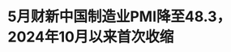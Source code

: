 <!DOCTYPE html>
<html lang="zh-CN">

<head>
    
<title>5月财新中国制造业PMI降至48.3，2024年10月以来首次收缩_腾讯新闻</title>
<meta name="keywords" content="制造业pmi,中国制造,实体经济,财新,中国,PMI指数,中美,新中国">
<meta name="description" content="文｜财新 范浅蝉      5月财新中国制造业采购经理指数（PMI）录得48.3，较4月下降2.1个百分点，2024年10月来首次跌至临界点以下。      中美关税战影响仍在延续，5月制造业供给和....">
<meta name="author" content="腾讯网">
<meta name="copyright" content="Copyright 1998 - 2025 Tencent. All Rights Reserved">
<meta property="og:type" content="news" />

<meta property="og:title" content="5月财新中国制造业PMI降至48.3，2024年10月以来首次收缩_腾讯新闻" />
<meta property="og:description" content="文｜财新 范浅蝉      5月财新中国制造业采购经理指数（PMI）录得48.3，较4月下降2.1个百分点，2024年10月来首次跌至临界点以下。      中美关税战影响仍在延续，5月制造业供给和...." />
<meta property="og:url" content="https://news.qq.com/rain/a/20250603A02O0F00" />
<meta property="og:image" content="https://inews.gtimg.com/news_ls/O4HB6gmZIsG49NxgDykRxSiZDYmHUwDQKRncRG3cNAd-sAA_640330/0" />
<meta property="article:author" content="财新网" />
<meta property="article:published_time" content="2025-06-03 09:48:45" />
<meta property="category" content="finance" />

<meta name="baidu-site-verification" content="jJeIJ5X7pP" />
    <meta charset="utf-8" />
<meta http-equiv="X-UA-Compatible" content="IE=Edge" />
<meta name="viewport" content="width=device-width, initial-scale=1, shrink-to-fit=no" />
<link rel="dns-prefetch" href="mat1.gtimg.com">
<link rel="dns-prefetch" href="i.news.qq.com">
<link rel="shortcut icon" href="https://mat1.gtimg.com/qqcdn/qqindex2021/favicon.ico">
<script nomodule="true" src="https://mat1.gtimg.com/qqcdn/qqindex2021/common-static/20240515201444/core3-37-1.min.js"></script>
<script>
  try {
    if (!window.IntersectionObserver) {
      var observerScript = document.createElement('script');
      observerScript.src = "https://mat1.gtimg.com/qqcdn/qqindex2021/common-static/20241024141058/intersection-observer-polyfill.js";
      document.head.appendChild(observerScript);
    }
  } catch (error) {}
</script>

<script>
  try {
    if (!Element.prototype.scrollTo) {
      var scrollScript = document.createElement('script');
      scrollScript.src = "https://mat1.gtimg.com/qqcdn/qqindex2021/common-static/20241025153001/scroll-behavior-polyfill.js";
      document.head.appendChild(scrollScript);
    }
  } catch (error) {}
</script>
<script>
  try {
    if ('scrollRestoration' in window.history) {
      window.history.scrollRestoration = 'manual';
    }
    window.isPcClient = Boolean(window.electron) && (
      window.navigator.userAgent.indexOf('pc-client') > 0 ||
      window.navigator.userAgent.indexOf('TencentNews') > 0
    );
  } catch {}
</script>
<script>
  try {
    if (window.isPcClient) {
      var bodyStyle = document.createElement('style');
      bodyStyle.innerText = 'body{ zoom: 0.95 }';
      document.head.appendChild(bodyStyle);
    }
  } catch {}
</script>
<script>
  window.DATA = {"url":"https://view.inews.qq.com/a/20250603A02O0F00","article_id":"20250603A02O0F00","article_type":"0","title":"5月财新中国制造业PMI降至48.3，2024年10月以来首次收缩","desc":"文｜财新 范浅蝉      5月财新中国制造业采购经理指数（PMI）录得48.3，较4月下降2.1个百分点，2024年10月来首次跌至临界点以下。      中美关税战影响仍在延续，5月制造业供给和....","iNewsRecommendLevel":1,"abstract":"文｜财新 范浅蝉      5月财新中国制造业采购经理指数（PMI）录得48.3，较4月下降2.1个百分点，2024年10月来首次跌至临界点以下。      中美关税战影响仍在延续，5月制造业供给和....","catalog1":"finance","ad_channel_sign":"finance","introduction":"","media":"财新网","media_id":"","pubtime":"2025-06-03 09:48:45","comment_id":"8416961977","political":0,"cmsId":"20250603A02O0F00","cms_id":"20250603A02O0F00","closeAllAd":0,"closeAllFavorite":false,"originContent":{"directory":{"ai_list":null,"enable":2,"list":null},"text":"\u003cdiv class=\"rich_media_content\"\u003e\u003c!--NO_AD_ERROR_2--\u003e\u003cp\u003e\u003cspan style=\"letter-spacing: normal\"\u003e\u003cspan style=\"font-size: 16px\"\u003e\u003cspan style=\"color: rgb(0, 0, 0)\"\u003e\u003cspan style=\"background-color: rgb(248, 248, 248)\"\u003e文｜财新 范浅蝉\u003c/span\u003e\u003c/span\u003e\u003c/span\u003e\u003c/span\u003e\u003c/p\u003e\u003cp data-exeditor-arbitrary-box=\"image-box\"\u003e\u003c!--IMG_0--\u003e\u003c/p\u003e\u003cp class=\"qqnews_image_desc\" style=\"color: #666; font-size: 14px; text-align: center\"\u003e5月财新中国制造业采购经理指数（PMI）录得48.3，较4月下降2.1个百分点，2024年10月来首次跌至临界点以下。\u003c/p\u003e\u003cp\u003e中美关税战影响仍在延续，5月制造业供给和需求下降，景气度降至荣枯线下方。\u003c/p\u003e\u003cp\u003e6月3日公布的5月财新中国制造业采购经理指数（PMI）录得48.3，较4月下降2.1个百分点，2024年10月来首次跌至临界点以下。\u003c/p\u003e\u003cp\u003e国家统计局此前公布的5月\u003c!--VERTICAL_CARD_BEGIN_0--\u003e制造业PMI\u003c!--VERTICAL_CARD_END_0--\u003e回升0.5个百分点至49.5，连续两个月收缩，但呈边际改善态势。\u003c/p\u003e\u003cp\u003e从财新中国制造业PMI分项数据看，5月供需均从扩张转为明显收缩。新订单指数跌至荣枯线以下，且为2022年10月来最低，这部分受美国\u003c!--VERTICAL_CARD_BEGIN_1--\u003e对等关税\u003c!--VERTICAL_CARD_END_1--\u003e政策的冲击，当月新出口订单指数在收缩区间进一步下行；由于需求低迷，生产亦结束了此前持续一年半的扩张，降至2022年12月以来最低。调查显示，投资品类产量和需求下降较为明显。\u003c!--NO_AD_0--\u003e\u003c!--EOP_0--\u003e\u003c/p\u003e\u003c!--PARAGRAPH_0--\u003e\u003cp\u003e随着需求趋冷，企业用工更趋谨慎，5月就业指数继续在临界点以下继续下降，其中投资品制造企业用工量大幅减少。\u003c/p\u003e\u003cp\u003e需求下行导致企业减少采购，5月原材料采购量指数下行至收缩区间，但生产放缓更加明显，原材料库存小幅增加；销量下降，叠加产品出境交付延误，产成品库存结束了此前连续三个月的收缩，转为扩张。\u003c!--NO_AD_1--\u003e\u003c!--EOP_1--\u003e\u003c/p\u003e\u003c!--PARAGRAPH_1--\u003e\u003cp\u003e由于需求疲软，能源和化学品等原料价格下降，带动5月购进价格指数在收缩区间走低；随着市场竞争愈发激烈，企业以更大力度让利促销，出厂价格继续下降。\u003c!--NO_AD_2--\u003e\u003c!--EOP_2--\u003e\u003c/p\u003e\u003c!--PARAGRAPH_2--\u003e\u003cp\u003e尽管市场需求仍显疲态，5月生产经营预期指数仍自4月的历史性低位大幅回升，显示在中美发布联合声明后，企业信心明显获得提振。不过企业预期仍低于长期均值。\u003c!--NO_AD_3--\u003e\u003c!--EOP_3--\u003e\u003c/p\u003e\u003c!--PARAGRAPH_3--\u003e\u003cp\u003e财新智库高级经济学家王喆表示，当前经济发展的不利因素依然偏多，外部贸易环境不确定性加大，叠加内部困难挑战。二季度伊始，主要宏观经济指标显著走弱，经济下行压力明显增加。政策方面，前期支持性消费政策效果持续性需进一步评估，并根据实际情况推出接续举措。更为重要的是，拉动内需应回归收入基本面，需采取切实可行的措施改善就业环境，增强民生保障，增加居民可支配收入，改善市场主体预期，推动经济持续回升向好。\u003c!--NO_AD_4--\u003e\u003c!--EOP_4--\u003e\u003c/p\u003e\u003c!--PARAGRAPH_4--\u003e\u003cdiv powered-by=\"qqnews_ex-editor\"\u003e\u003c/div\u003e\u003cstyle\u003e.rich_media_content{--news-tabel-th-night-color: #444444;--news-font-day-color: #333;--news-font-night-color: #d9d9d9;--news-bottom-distance: 22px}.rich_media_content p:not([data-exeditor-arbitrary-box=image-box]){letter-spacing:.5px;line-height:30px;margin-bottom:var(--news-bottom-distance);word-wrap:break-word}.rich_media_content{color:var(--news-font-day-color);font-size:18px}@media(prefers-color-scheme:dark){body:not([data-weui-theme=light]):not([dark-mode-disable=true]) .rich_media_content p:not([data-exeditor-arbitrary-box=image-box]){letter-spacing:.5px;line-height:30px;margin-bottom:var(--news-bottom-distance);word-wrap:break-word}body:not([data-weui-theme=light]):not([dark-mode-disable=true]) .rich_media_content{color:var(--news-font-night-color)}}.data_color_scheme_dark .rich_media_content p:not([data-exeditor-arbitrary-box=image-box]){letter-spacing:.5px;line-height:30px;margin-bottom:var(--news-bottom-distance);word-wrap:break-word}.data_color_scheme_dark .rich_media_content{color:var(--news-font-night-color)}.data_color_scheme_dark .rich_media_content{font-size:18px}.rich_media_content p[data-exeditor-arbitrary-box=image-box]{margin-bottom:11px}.rich_media_content\u003ediv:not(.qnt-video),.rich_media_content\u003esection{margin-bottom:var(--news-bottom-distance)}.rich_media_content hr{margin-bottom:var(--news-bottom-distance)}.rich_media_content .link_list{margin:0;margin-top:20px;min-height:0!important}.rich_media_content blockquote{background:#f9f9f9;border-left:6px solid #ccc;margin:1.5em 10px;padding:.5em 10px}.rich_media_content blockquote p{margin-bottom:0!important}.data_color_scheme_dark .rich_media_content blockquote{background:#323232}@media(prefers-color-scheme:dark){body:not([data-weui-theme=light]):not([dark-mode-disable=true]) .rich_media_content blockquote{background:#323232}}.rich_media_content ol[data-ex-list]{--ol-start: 1;--ol-list-style-type: decimal;list-style-type:none;counter-reset:olCounter calc(var(--ol-start,1) - 1);position:relative}.rich_media_content ol[data-ex-list]\u003eli\u003e:first-child::before{content:counter(olCounter,var(--ol-list-style-type)) '. ';counter-increment:olCounter;font-variant-numeric:tabular-nums;display:inline-block}.rich_media_content ul[data-ex-list]{--ul-list-style-type: circle;list-style-type:none;position:relative}.rich_media_content ul[data-ex-list].nonUnicode-list-style-type\u003eli\u003e:first-child::before{content:var(--ul-list-style-type) ' ';font-variant-numeric:tabular-nums;display:inline-block;transform:scale(0.5)}.rich_media_content ul[data-ex-list].unicode-list-style-type\u003eli\u003e:first-child::before{content:var(--ul-list-style-type) ' ';font-variant-numeric:tabular-nums;display:inline-block;transform:scale(0.8)}.rich_media_content ol:not([data-ex-list]){padding-left:revert}.rich_media_content ul:not([data-ex-list]){padding-left:revert}.rich_media_content table{display:table;border-collapse:collapse;margin-bottom:var(--news-bottom-distance)}.rich_media_content table th,.rich_media_content table td{word-wrap:break-word;border:1px solid #ddd;white-space:nowrap;padding:2px 5px}.rich_media_content table th{font-weight:700;background-color:#f0f0f0;text-align:left}.rich_media_content table p{margin-bottom:0!important}.data_color_scheme_dark .rich_media_content table th{background:var(--news-tabel-th-night-color)}@media(prefers-color-scheme:dark){body:not([data-weui-theme=light]):not([dark-mode-disable=true]) .rich_media_content table th{background:var(--news-tabel-th-night-color)}}.rich_media_content .qqnews_image_desc,.rich_media_content p[type=om-image-desc]{line-height:20px!important;text-align:center!important;font-size:14px!important;color:#666!important}.rich_media_content div[data-exeditor-arbitrary-box=wrap]:not([data-exeditor-arbitrary-box-special-style]){max-width:100%}.rich_media_content .qqnews-content{--wmfont: 0;--wmcolor: transparent;font-size:var(--wmfont);color:var(--wmcolor);line-height:var(--wmfont)!important;margin-bottom:var(--wmfont)!important}.rich_media_content .qqnews_sign_emphasis{background:#f7f7f7}.rich_media_content .qqnews_sign_emphasis ol{word-wrap:break-word;border:none;color:#5c5c5c;line-height:28px;list-style:none;margin:14px 0 6px;padding:16px 15px 4px}.rich_media_content .qqnews_sign_emphasis p{margin-bottom:12px!important}.rich_media_content .qqnews_sign_emphasis ol\u003eli\u003ep{padding-left:30px}.rich_media_content .qqnews_sign_emphasis ol\u003eli{list-style:none}.rich_media_content .qqnews_sign_emphasis ol\u003eli\u003ep:first-child::before{margin-left:-30px;content:counter(olCounter,decimal) ''!important;counter-increment:olCounter!important;font-variant-numeric:tabular-nums!important;background:#37f;border-radius:2px;color:#fff;font-size:15px;font-style:normal;text-align:center;line-height:18px;width:18px;height:18px;margin-right:12px;position:relative;top:-1px}.data_color_scheme_dark .rich_media_content .qqnews_sign_emphasis{background:#262626}.data_color_scheme_dark .rich_media_content .qqnews_sign_emphasis ol\u003eli\u003ep{color:#a9a9a9}@media(prefers-color-scheme:dark){body:not([data-weui-theme=light]):not([dark-mode-disable=true]) .rich_media_content .qqnews_sign_emphasis{background:#262626}body:not([data-weui-theme=light]):not([dark-mode-disable=true]) .rich_media_content .qqnews_sign_emphasis ol\u003eli\u003ep{color:#a9a9a9}}.rich_media_content h1,.rich_media_content h2,.rich_media_content h3,.rich_media_content h4,.rich_media_content h5,.rich_media_content h6{margin-bottom:var(--news-bottom-distance);font-weight:700}.rich_media_content h1{font-size:20px}.rich_media_content h2,.rich_media_content h3{font-size:19px}.rich_media_content h4,.rich_media_content h5,.rich_media_content h6{font-size:18px}.rich_media_content li:empty{display:none}.rich_media_content ul,.rich_media_content ol{margin-bottom:var(--news-bottom-distance)}.rich_media_content div\u003ep:only-child{margin-bottom:0!important}.rich_media_content .cms-cke-widget-title-wrap p{margin-bottom:0!important}\u003c/style\u003e\u003c/div\u003e","version":"v2"},"originAttribute":{"IMG_0":{"bigOrigUrl":"https://inews.gtimg.com/news_bt/Ogjm3dCRqawlQWnAgBtRTxa0L2hH2NZIXI1ncS2Lo5TLUAA/0","compressUrl":"https://inews.gtimg.com/news_bt/Ogjm3dCRqawlQWnAgBtRTxa0L2hH2NZIXI1ncS2Lo5TLUAA/641","desc":"","fullPic":"1","height":427,"imgurl0":"https://inews.gtimg.com/news_bt/Ogjm3dCRqawlQWnAgBtRTxa0L2hH2NZIXI1ncS2Lo5TLUAA/0","imgurl1000":"https://inews.gtimg.com/news_bt/Ogjm3dCRqawlQWnAgBtRTxa0L2hH2NZIXI1ncS2Lo5TLUAA/1000","islong":0,"origUrl":"https://inews.gtimg.com/news_bt/Ogjm3dCRqawlQWnAgBtRTxa0L2hH2NZIXI1ncS2Lo5TLUAA/641","size":140,"style":"display: inline-block; max-width: 100%; width: 840px","thumb":"https://inews.gtimg.com/news_bt/Ogjm3dCRqawlQWnAgBtRTxa0L2hH2NZIXI1ncS2Lo5TLUAA_181x181s/0","url":"https://inews.gtimg.com/news_bt/Ogjm3dCRqawlQWnAgBtRTxa0L2hH2NZIXI1ncS2Lo5TLUAA/641","width":641},"VERTICAL_CARD_BEGIN_0":{"a_version":"21_android_7.4.57","desc":"制造业PMI","detail_url":"qqnews://article_9528?act=ai_chat\u0026vertical_card_type=ai\u0026vertical_card_desc=%E5%88%B6%E9%80%A0%E4%B8%9APMI\u0026a_version=21_android_7.4.57\u0026i_version=11.0_qqnews_7.4.70","i_version":"11.0_qqnews_7.4.70","previous_context":"制造业供给和需求下降，景气度降至荣枯线下方。6月3日公布的5月财新中国制造业采购经理指数（PMI）录得48.3，较4月下降2.1个百分点，2024年10月来首次跌至临界点以下。国家统计局此前公布的5月","subsequent_context":"回升0.5个百分点至49.5，连续两个月收缩，但呈边际改善态势。从财新中国制造业PMI分项数据看，5月供需均从扩张转为明显收缩。新订单指数跌至荣枯线以下，且为2022年10月来最低，这部分受美国对等关","type":"ai","url":"qqnews://article_9528?act=ai_chat\u0026vertical_card_type=ai\u0026vertical_card_desc=%E5%88%B6%E9%80%A0%E4%B8%9APMI\u0026jumpinfo=%7B%22scene%22%3A%22algo_scribe_words%22%2C%22sentence%22%3A%22%E5%88%B6%E9%80%A0%E4%B8%9APMI%22%2C%22sentenceContext%22%3A%22%E5%88%B6%E9%80%A0%E4%B8%9A%E4%BE%9B%E7%BB%99%E5%92%8C%E9%9C%80%E6%B1%82%E4%B8%8B%E9%99%8D%EF%BC%8C%E6%99%AF%E6%B0%94%E5%BA%A6%E9%99%8D%E8%87%B3%E8%8D%A3%E6%9E%AF%E7%BA%BF%E4%B8%8B%E6%96%B9%E3%80%826%E6%9C%883%E6%97%A5%E5%85%AC%E5%B8%83%E7%9A%845%E6%9C%88%E8%B4%A2%E6%96%B0%E4%B8%AD%E5%9B%BD%E5%88%B6%E9%80%A0%E4%B8%9A%E9%87%87%E8%B4%AD%E7%BB%8F%E7%90%86%E6%8C%87%E6%95%B0%EF%BC%88PMI%EF%BC%89%E5%BD%95%E5%BE%9748.3%EF%BC%8C%E8%BE%834%E6%9C%88%E4%B8%8B%E9%99%8D2.1%E4%B8%AA%E7%99%BE%E5%88%86%E7%82%B9%EF%BC%8C2024%E5%B9%B410%E6%9C%88%E6%9D%A5%E9%A6%96%E6%AC%A1%E8%B7%8C%E8%87%B3%E4%B8%B4%E7%95%8C%E7%82%B9%E4%BB%A5%E4%B8%8B%E3%80%82%E5%9B%BD%E5%AE%B6%E7%BB%9F%E8%AE%A1%E5%B1%80%E6%AD%A4%E5%89%8D%E5%85%AC%E5%B8%83%E7%9A%845%E6%9C%88%7B%E5%88%B6%E9%80%A0%E4%B8%9APMI%7D%E5%9B%9E%E5%8D%870.5%E4%B8%AA%E7%99%BE%E5%88%86%E7%82%B9%E8%87%B349.5%EF%BC%8C%E8%BF%9E%E7%BB%AD%E4%B8%A4%E4%B8%AA%E6%9C%88%E6%94%B6%E7%BC%A9%EF%BC%8C%E4%BD%86%E5%91%88%E8%BE%B9%E9%99%85%E6%94%B9%E5%96%84%E6%80%81%E5%8A%BF%E3%80%82%E4%BB%8E%E8%B4%A2%E6%96%B0%E4%B8%AD%E5%9B%BD%E5%88%B6%E9%80%A0%E4%B8%9APMI%E5%88%86%E9%A1%B9%E6%95%B0%E6%8D%AE%E7%9C%8B%EF%BC%8C5%E6%9C%88%E4%BE%9B%E9%9C%80%E5%9D%87%E4%BB%8E%E6%89%A9%E5%BC%A0%E8%BD%AC%E4%B8%BA%E6%98%8E%E6%98%BE%E6%94%B6%E7%BC%A9%E3%80%82%E6%96%B0%E8%AE%A2%E5%8D%95%E6%8C%87%E6%95%B0%E8%B7%8C%E8%87%B3%E8%8D%A3%E6%9E%AF%E7%BA%BF%E4%BB%A5%E4%B8%8B%EF%BC%8C%E4%B8%94%E4%B8%BA2022%E5%B9%B410%E6%9C%88%E6%9D%A5%E6%9C%80%E4%BD%8E%EF%BC%8C%E8%BF%99%E9%83%A8%E5%88%86%E5%8F%97%E7%BE%8E%E5%9B%BD%E5%AF%B9%E7%AD%89%E5%85%B3%22%2C%22source%22%3A%22article_sharepage_scribewords%22%7D","urls":{"qqcom":{"pc_url":"qqnews://article_9528?act=ai_chat\u0026vertical_card_type=ai\u0026vertical_card_desc=%E5%88%B6%E9%80%A0%E4%B8%9APMI\u0026jumpinfo=%7B%22scene%22%3A%22algo_scribe_words%22%2C%22sentence%22%3A%22%E5%88%B6%E9%80%A0%E4%B8%9APMI%22%2C%22sentenceContext%22%3A%22%E5%88%B6%E9%80%A0%E4%B8%9A%E4%BE%9B%E7%BB%99%E5%92%8C%E9%9C%80%E6%B1%82%E4%B8%8B%E9%99%8D%EF%BC%8C%E6%99%AF%E6%B0%94%E5%BA%A6%E9%99%8D%E8%87%B3%E8%8D%A3%E6%9E%AF%E7%BA%BF%E4%B8%8B%E6%96%B9%E3%80%826%E6%9C%883%E6%97%A5%E5%85%AC%E5%B8%83%E7%9A%845%E6%9C%88%E8%B4%A2%E6%96%B0%E4%B8%AD%E5%9B%BD%E5%88%B6%E9%80%A0%E4%B8%9A%E9%87%87%E8%B4%AD%E7%BB%8F%E7%90%86%E6%8C%87%E6%95%B0%EF%BC%88PMI%EF%BC%89%E5%BD%95%E5%BE%9748.3%EF%BC%8C%E8%BE%834%E6%9C%88%E4%B8%8B%E9%99%8D2.1%E4%B8%AA%E7%99%BE%E5%88%86%E7%82%B9%EF%BC%8C2024%E5%B9%B410%E6%9C%88%E6%9D%A5%E9%A6%96%E6%AC%A1%E8%B7%8C%E8%87%B3%E4%B8%B4%E7%95%8C%E7%82%B9%E4%BB%A5%E4%B8%8B%E3%80%82%E5%9B%BD%E5%AE%B6%E7%BB%9F%E8%AE%A1%E5%B1%80%E6%AD%A4%E5%89%8D%E5%85%AC%E5%B8%83%E7%9A%845%E6%9C%88%7B%E5%88%B6%E9%80%A0%E4%B8%9APMI%7D%E5%9B%9E%E5%8D%870.5%E4%B8%AA%E7%99%BE%E5%88%86%E7%82%B9%E8%87%B349.5%EF%BC%8C%E8%BF%9E%E7%BB%AD%E4%B8%A4%E4%B8%AA%E6%9C%88%E6%94%B6%E7%BC%A9%EF%BC%8C%E4%BD%86%E5%91%88%E8%BE%B9%E9%99%85%E6%94%B9%E5%96%84%E6%80%81%E5%8A%BF%E3%80%82%E4%BB%8E%E8%B4%A2%E6%96%B0%E4%B8%AD%E5%9B%BD%E5%88%B6%E9%80%A0%E4%B8%9APMI%E5%88%86%E9%A1%B9%E6%95%B0%E6%8D%AE%E7%9C%8B%EF%BC%8C5%E6%9C%88%E4%BE%9B%E9%9C%80%E5%9D%87%E4%BB%8E%E6%89%A9%E5%BC%A0%E8%BD%AC%E4%B8%BA%E6%98%8E%E6%98%BE%E6%94%B6%E7%BC%A9%E3%80%82%E6%96%B0%E8%AE%A2%E5%8D%95%E6%8C%87%E6%95%B0%E8%B7%8C%E8%87%B3%E8%8D%A3%E6%9E%AF%E7%BA%BF%E4%BB%A5%E4%B8%8B%EF%BC%8C%E4%B8%94%E4%B8%BA2022%E5%B9%B410%E6%9C%88%E6%9D%A5%E6%9C%80%E4%BD%8E%EF%BC%8C%E8%BF%99%E9%83%A8%E5%88%86%E5%8F%97%E7%BE%8E%E5%9B%BD%E5%AF%B9%E7%AD%89%E5%85%B3%22%2C%22source%22%3A%22article_sharepage_scribewords%22%7D"},"web":{"h5_url":"qqnews://article_9528?act=ai_chat\u0026vertical_card_type=ai\u0026vertical_card_desc=%E5%88%B6%E9%80%A0%E4%B8%9APMI\u0026jumpinfo=%7B%22scene%22%3A%22algo_scribe_words%22%2C%22sentence%22%3A%22%E5%88%B6%E9%80%A0%E4%B8%9APMI%22%2C%22sentenceContext%22%3A%22%E5%88%B6%E9%80%A0%E4%B8%9A%E4%BE%9B%E7%BB%99%E5%92%8C%E9%9C%80%E6%B1%82%E4%B8%8B%E9%99%8D%EF%BC%8C%E6%99%AF%E6%B0%94%E5%BA%A6%E9%99%8D%E8%87%B3%E8%8D%A3%E6%9E%AF%E7%BA%BF%E4%B8%8B%E6%96%B9%E3%80%826%E6%9C%883%E6%97%A5%E5%85%AC%E5%B8%83%E7%9A%845%E6%9C%88%E8%B4%A2%E6%96%B0%E4%B8%AD%E5%9B%BD%E5%88%B6%E9%80%A0%E4%B8%9A%E9%87%87%E8%B4%AD%E7%BB%8F%E7%90%86%E6%8C%87%E6%95%B0%EF%BC%88PMI%EF%BC%89%E5%BD%95%E5%BE%9748.3%EF%BC%8C%E8%BE%834%E6%9C%88%E4%B8%8B%E9%99%8D2.1%E4%B8%AA%E7%99%BE%E5%88%86%E7%82%B9%EF%BC%8C2024%E5%B9%B410%E6%9C%88%E6%9D%A5%E9%A6%96%E6%AC%A1%E8%B7%8C%E8%87%B3%E4%B8%B4%E7%95%8C%E7%82%B9%E4%BB%A5%E4%B8%8B%E3%80%82%E5%9B%BD%E5%AE%B6%E7%BB%9F%E8%AE%A1%E5%B1%80%E6%AD%A4%E5%89%8D%E5%85%AC%E5%B8%83%E7%9A%845%E6%9C%88%7B%E5%88%B6%E9%80%A0%E4%B8%9APMI%7D%E5%9B%9E%E5%8D%870.5%E4%B8%AA%E7%99%BE%E5%88%86%E7%82%B9%E8%87%B349.5%EF%BC%8C%E8%BF%9E%E7%BB%AD%E4%B8%A4%E4%B8%AA%E6%9C%88%E6%94%B6%E7%BC%A9%EF%BC%8C%E4%BD%86%E5%91%88%E8%BE%B9%E9%99%85%E6%94%B9%E5%96%84%E6%80%81%E5%8A%BF%E3%80%82%E4%BB%8E%E8%B4%A2%E6%96%B0%E4%B8%AD%E5%9B%BD%E5%88%B6%E9%80%A0%E4%B8%9APMI%E5%88%86%E9%A1%B9%E6%95%B0%E6%8D%AE%E7%9C%8B%EF%BC%8C5%E6%9C%88%E4%BE%9B%E9%9C%80%E5%9D%87%E4%BB%8E%E6%89%A9%E5%BC%A0%E8%BD%AC%E4%B8%BA%E6%98%8E%E6%98%BE%E6%94%B6%E7%BC%A9%E3%80%82%E6%96%B0%E8%AE%A2%E5%8D%95%E6%8C%87%E6%95%B0%E8%B7%8C%E8%87%B3%E8%8D%A3%E6%9E%AF%E7%BA%BF%E4%BB%A5%E4%B8%8B%EF%BC%8C%E4%B8%94%E4%B8%BA2022%E5%B9%B410%E6%9C%88%E6%9D%A5%E6%9C%80%E4%BD%8E%EF%BC%8C%E8%BF%99%E9%83%A8%E5%88%86%E5%8F%97%E7%BE%8E%E5%9B%BD%E5%AF%B9%E7%AD%89%E5%85%B3%22%2C%22source%22%3A%22article_sharepage_scribewords%22%7D"}}},"VERTICAL_CARD_BEGIN_1":{"a_version":"21_android_7.4.57","desc":"对等关税","detail_url":"qqnews://article_9528?act=ai_chat\u0026vertical_card_type=ai\u0026vertical_card_desc=%E5%AF%B9%E7%AD%89%E5%85%B3%E7%A8%8E\u0026a_version=21_android_7.4.57\u0026i_version=11.0_qqnews_7.4.70","i_version":"11.0_qqnews_7.4.70","previous_context":"PMI回升0.5个百分点至49.5，连续两个月收缩，但呈边际改善态势。从财新中国制造业PMI分项数据看，5月供需均从扩张转为明显收缩。新订单指数跌至荣枯线以下，且为2022年10月来最低，这部分受美国","subsequent_context":"政策的冲击，当月新出口订单指数在收缩区间进一步下行；由于需求低迷，生产亦结束了此前持续一年半的扩张，降至2022年12月以来最低。调查显示，投资品类产量和需求下降较为明显。随着需求趋冷，企业用工更趋谨","type":"ai","url":"qqnews://article_9528?act=ai_chat\u0026vertical_card_type=ai\u0026vertical_card_desc=%E5%AF%B9%E7%AD%89%E5%85%B3%E7%A8%8E\u0026jumpinfo=%7B%22scene%22%3A%22algo_scribe_words%22%2C%22sentence%22%3A%22%E5%AF%B9%E7%AD%89%E5%85%B3%E7%A8%8E%22%2C%22sentenceContext%22%3A%22PMI%E5%9B%9E%E5%8D%870.5%E4%B8%AA%E7%99%BE%E5%88%86%E7%82%B9%E8%87%B349.5%EF%BC%8C%E8%BF%9E%E7%BB%AD%E4%B8%A4%E4%B8%AA%E6%9C%88%E6%94%B6%E7%BC%A9%EF%BC%8C%E4%BD%86%E5%91%88%E8%BE%B9%E9%99%85%E6%94%B9%E5%96%84%E6%80%81%E5%8A%BF%E3%80%82%E4%BB%8E%E8%B4%A2%E6%96%B0%E4%B8%AD%E5%9B%BD%E5%88%B6%E9%80%A0%E4%B8%9APMI%E5%88%86%E9%A1%B9%E6%95%B0%E6%8D%AE%E7%9C%8B%EF%BC%8C5%E6%9C%88%E4%BE%9B%E9%9C%80%E5%9D%87%E4%BB%8E%E6%89%A9%E5%BC%A0%E8%BD%AC%E4%B8%BA%E6%98%8E%E6%98%BE%E6%94%B6%E7%BC%A9%E3%80%82%E6%96%B0%E8%AE%A2%E5%8D%95%E6%8C%87%E6%95%B0%E8%B7%8C%E8%87%B3%E8%8D%A3%E6%9E%AF%E7%BA%BF%E4%BB%A5%E4%B8%8B%EF%BC%8C%E4%B8%94%E4%B8%BA2022%E5%B9%B410%E6%9C%88%E6%9D%A5%E6%9C%80%E4%BD%8E%EF%BC%8C%E8%BF%99%E9%83%A8%E5%88%86%E5%8F%97%E7%BE%8E%E5%9B%BD%7B%E5%AF%B9%E7%AD%89%E5%85%B3%E7%A8%8E%7D%E6%94%BF%E7%AD%96%E7%9A%84%E5%86%B2%E5%87%BB%EF%BC%8C%E5%BD%93%E6%9C%88%E6%96%B0%E5%87%BA%E5%8F%A3%E8%AE%A2%E5%8D%95%E6%8C%87%E6%95%B0%E5%9C%A8%E6%94%B6%E7%BC%A9%E5%8C%BA%E9%97%B4%E8%BF%9B%E4%B8%80%E6%AD%A5%E4%B8%8B%E8%A1%8C%EF%BC%9B%E7%94%B1%E4%BA%8E%E9%9C%80%E6%B1%82%E4%BD%8E%E8%BF%B7%EF%BC%8C%E7%94%9F%E4%BA%A7%E4%BA%A6%E7%BB%93%E6%9D%9F%E4%BA%86%E6%AD%A4%E5%89%8D%E6%8C%81%E7%BB%AD%E4%B8%80%E5%B9%B4%E5%8D%8A%E7%9A%84%E6%89%A9%E5%BC%A0%EF%BC%8C%E9%99%8D%E8%87%B32022%E5%B9%B412%E6%9C%88%E4%BB%A5%E6%9D%A5%E6%9C%80%E4%BD%8E%E3%80%82%E8%B0%83%E6%9F%A5%E6%98%BE%E7%A4%BA%EF%BC%8C%E6%8A%95%E8%B5%84%E5%93%81%E7%B1%BB%E4%BA%A7%E9%87%8F%E5%92%8C%E9%9C%80%E6%B1%82%E4%B8%8B%E9%99%8D%E8%BE%83%E4%B8%BA%E6%98%8E%E6%98%BE%E3%80%82%E9%9A%8F%E7%9D%80%E9%9C%80%E6%B1%82%E8%B6%8B%E5%86%B7%EF%BC%8C%E4%BC%81%E4%B8%9A%E7%94%A8%E5%B7%A5%E6%9B%B4%E8%B6%8B%E8%B0%A8%22%2C%22source%22%3A%22article_sharepage_scribewords%22%7D","urls":{"qqcom":{"pc_url":"qqnews://article_9528?act=ai_chat\u0026vertical_card_type=ai\u0026vertical_card_desc=%E5%AF%B9%E7%AD%89%E5%85%B3%E7%A8%8E\u0026jumpinfo=%7B%22scene%22%3A%22algo_scribe_words%22%2C%22sentence%22%3A%22%E5%AF%B9%E7%AD%89%E5%85%B3%E7%A8%8E%22%2C%22sentenceContext%22%3A%22PMI%E5%9B%9E%E5%8D%870.5%E4%B8%AA%E7%99%BE%E5%88%86%E7%82%B9%E8%87%B349.5%EF%BC%8C%E8%BF%9E%E7%BB%AD%E4%B8%A4%E4%B8%AA%E6%9C%88%E6%94%B6%E7%BC%A9%EF%BC%8C%E4%BD%86%E5%91%88%E8%BE%B9%E9%99%85%E6%94%B9%E5%96%84%E6%80%81%E5%8A%BF%E3%80%82%E4%BB%8E%E8%B4%A2%E6%96%B0%E4%B8%AD%E5%9B%BD%E5%88%B6%E9%80%A0%E4%B8%9APMI%E5%88%86%E9%A1%B9%E6%95%B0%E6%8D%AE%E7%9C%8B%EF%BC%8C5%E6%9C%88%E4%BE%9B%E9%9C%80%E5%9D%87%E4%BB%8E%E6%89%A9%E5%BC%A0%E8%BD%AC%E4%B8%BA%E6%98%8E%E6%98%BE%E6%94%B6%E7%BC%A9%E3%80%82%E6%96%B0%E8%AE%A2%E5%8D%95%E6%8C%87%E6%95%B0%E8%B7%8C%E8%87%B3%E8%8D%A3%E6%9E%AF%E7%BA%BF%E4%BB%A5%E4%B8%8B%EF%BC%8C%E4%B8%94%E4%B8%BA2022%E5%B9%B410%E6%9C%88%E6%9D%A5%E6%9C%80%E4%BD%8E%EF%BC%8C%E8%BF%99%E9%83%A8%E5%88%86%E5%8F%97%E7%BE%8E%E5%9B%BD%7B%E5%AF%B9%E7%AD%89%E5%85%B3%E7%A8%8E%7D%E6%94%BF%E7%AD%96%E7%9A%84%E5%86%B2%E5%87%BB%EF%BC%8C%E5%BD%93%E6%9C%88%E6%96%B0%E5%87%BA%E5%8F%A3%E8%AE%A2%E5%8D%95%E6%8C%87%E6%95%B0%E5%9C%A8%E6%94%B6%E7%BC%A9%E5%8C%BA%E9%97%B4%E8%BF%9B%E4%B8%80%E6%AD%A5%E4%B8%8B%E8%A1%8C%EF%BC%9B%E7%94%B1%E4%BA%8E%E9%9C%80%E6%B1%82%E4%BD%8E%E8%BF%B7%EF%BC%8C%E7%94%9F%E4%BA%A7%E4%BA%A6%E7%BB%93%E6%9D%9F%E4%BA%86%E6%AD%A4%E5%89%8D%E6%8C%81%E7%BB%AD%E4%B8%80%E5%B9%B4%E5%8D%8A%E7%9A%84%E6%89%A9%E5%BC%A0%EF%BC%8C%E9%99%8D%E8%87%B32022%E5%B9%B412%E6%9C%88%E4%BB%A5%E6%9D%A5%E6%9C%80%E4%BD%8E%E3%80%82%E8%B0%83%E6%9F%A5%E6%98%BE%E7%A4%BA%EF%BC%8C%E6%8A%95%E8%B5%84%E5%93%81%E7%B1%BB%E4%BA%A7%E9%87%8F%E5%92%8C%E9%9C%80%E6%B1%82%E4%B8%8B%E9%99%8D%E8%BE%83%E4%B8%BA%E6%98%8E%E6%98%BE%E3%80%82%E9%9A%8F%E7%9D%80%E9%9C%80%E6%B1%82%E8%B6%8B%E5%86%B7%EF%BC%8C%E4%BC%81%E4%B8%9A%E7%94%A8%E5%B7%A5%E6%9B%B4%E8%B6%8B%E8%B0%A8%22%2C%22source%22%3A%22article_sharepage_scribewords%22%7D"},"web":{"h5_url":"qqnews://article_9528?act=ai_chat\u0026vertical_card_type=ai\u0026vertical_card_desc=%E5%AF%B9%E7%AD%89%E5%85%B3%E7%A8%8E\u0026jumpinfo=%7B%22scene%22%3A%22algo_scribe_words%22%2C%22sentence%22%3A%22%E5%AF%B9%E7%AD%89%E5%85%B3%E7%A8%8E%22%2C%22sentenceContext%22%3A%22PMI%E5%9B%9E%E5%8D%870.5%E4%B8%AA%E7%99%BE%E5%88%86%E7%82%B9%E8%87%B349.5%EF%BC%8C%E8%BF%9E%E7%BB%AD%E4%B8%A4%E4%B8%AA%E6%9C%88%E6%94%B6%E7%BC%A9%EF%BC%8C%E4%BD%86%E5%91%88%E8%BE%B9%E9%99%85%E6%94%B9%E5%96%84%E6%80%81%E5%8A%BF%E3%80%82%E4%BB%8E%E8%B4%A2%E6%96%B0%E4%B8%AD%E5%9B%BD%E5%88%B6%E9%80%A0%E4%B8%9APMI%E5%88%86%E9%A1%B9%E6%95%B0%E6%8D%AE%E7%9C%8B%EF%BC%8C5%E6%9C%88%E4%BE%9B%E9%9C%80%E5%9D%87%E4%BB%8E%E6%89%A9%E5%BC%A0%E8%BD%AC%E4%B8%BA%E6%98%8E%E6%98%BE%E6%94%B6%E7%BC%A9%E3%80%82%E6%96%B0%E8%AE%A2%E5%8D%95%E6%8C%87%E6%95%B0%E8%B7%8C%E8%87%B3%E8%8D%A3%E6%9E%AF%E7%BA%BF%E4%BB%A5%E4%B8%8B%EF%BC%8C%E4%B8%94%E4%B8%BA2022%E5%B9%B410%E6%9C%88%E6%9D%A5%E6%9C%80%E4%BD%8E%EF%BC%8C%E8%BF%99%E9%83%A8%E5%88%86%E5%8F%97%E7%BE%8E%E5%9B%BD%7B%E5%AF%B9%E7%AD%89%E5%85%B3%E7%A8%8E%7D%E6%94%BF%E7%AD%96%E7%9A%84%E5%86%B2%E5%87%BB%EF%BC%8C%E5%BD%93%E6%9C%88%E6%96%B0%E5%87%BA%E5%8F%A3%E8%AE%A2%E5%8D%95%E6%8C%87%E6%95%B0%E5%9C%A8%E6%94%B6%E7%BC%A9%E5%8C%BA%E9%97%B4%E8%BF%9B%E4%B8%80%E6%AD%A5%E4%B8%8B%E8%A1%8C%EF%BC%9B%E7%94%B1%E4%BA%8E%E9%9C%80%E6%B1%82%E4%BD%8E%E8%BF%B7%EF%BC%8C%E7%94%9F%E4%BA%A7%E4%BA%A6%E7%BB%93%E6%9D%9F%E4%BA%86%E6%AD%A4%E5%89%8D%E6%8C%81%E7%BB%AD%E4%B8%80%E5%B9%B4%E5%8D%8A%E7%9A%84%E6%89%A9%E5%BC%A0%EF%BC%8C%E9%99%8D%E8%87%B32022%E5%B9%B412%E6%9C%88%E4%BB%A5%E6%9D%A5%E6%9C%80%E4%BD%8E%E3%80%82%E8%B0%83%E6%9F%A5%E6%98%BE%E7%A4%BA%EF%BC%8C%E6%8A%95%E8%B5%84%E5%93%81%E7%B1%BB%E4%BA%A7%E9%87%8F%E5%92%8C%E9%9C%80%E6%B1%82%E4%B8%8B%E9%99%8D%E8%BE%83%E4%B8%BA%E6%98%8E%E6%98%BE%E3%80%82%E9%9A%8F%E7%9D%80%E9%9C%80%E6%B1%82%E8%B6%8B%E5%86%B7%EF%BC%8C%E4%BC%81%E4%B8%9A%E7%94%A8%E5%B7%A5%E6%9B%B4%E8%B6%8B%E8%B0%A8%22%2C%22source%22%3A%22article_sharepage_scribewords%22%7D"}}},"VERTICAL_CARD_END_0":{"show_type":"6"},"VERTICAL_CARD_END_1":{"show_type":"6"}},"selfDeclare":{},"userAddress":"","card":{},"interationCount":{"like":2,"collect":3,"share":17},"payment_info":{},"article_is_pay":false,"payment_column_info_v1":{"is_column_pay":false,"read_count_all":0},"tag_info_item":null,"contentWordsNum":784,"extraProperty":{"FeedbackDetailDisableInsert":0,"zanSkinType":""},"relateWelfare":{},"aiSwitch":true,"isOversize":false,"videoArr":[]};
</script>
<script>
  window.channelInfo = {"channelConfig":{"channelNav":[{"_auto_id":"1","active_alien_img":"","alien_img":"","channel_id":"news_news_home","is_local":"0","link":"https://www.qq.com","name_cn":"首页","name_en":"home"},{"_auto_id":"2","active_alien_img":"","alien_img":"","channel_id":"news_news_top","is_local":"0","link":"","name_cn":"要闻","name_en":"news"},{"_auto_id":"4","active_alien_img":"","alien_img":"","channel_id":"news_news_bj","is_local":"1","link":"","name_cn":"北京","name_en":"bj"},{"_auto_id":"5","active_alien_img":"","alien_img":"","channel_id":"news_news_finance","is_local":"0","link":"","name_cn":"财经","name_en":"finance"},{"_auto_id":"6","active_alien_img":"","alien_img":"","channel_id":"news_news_tech","is_local":"0","link":"","name_cn":"科技","name_en":"tech"},{"_auto_id":"7","active_alien_img":"","alien_img":"","channel_id":"tv","is_local":"0","link":"https://v.qq.com/channel/tv/?ptag=qqnews","name_cn":"电视剧","name_en":"tv"},{"_auto_id":"8","active_alien_img":"","alien_img":"","channel_id":"news_news_qa","is_local":"0","link":"","name_cn":"热问","name_en":"qa"},{"_auto_id":"9","active_alien_img":"","alien_img":"","channel_id":"news_news_ent","is_local":"0","link":"","name_cn":"娱乐","name_en":"ent"},{"_auto_id":"10","active_alien_img":"","alien_img":"","channel_id":"variety","is_local":"0","link":"https://v.qq.com/channel/variety/?ptag=qqnews","name_cn":"综艺","name_en":"variety"},{"_auto_id":"11","active_alien_img":"","alien_img":"","channel_id":"news_news_sports","is_local":"0","link":"","name_cn":"体育","name_en":"sports"},{"_auto_id":"13","active_alien_img":"","alien_img":"","channel_id":"news_news_nba","is_local":"0","link":"","name_cn":"NBA","name_en":"nba"},{"_auto_id":"14","active_alien_img":"","alien_img":"","channel_id":"news_news_world","is_local":"0","link":"","name_cn":"国际","name_en":"world"},{"_auto_id":"15","active_alien_img":"","alien_img":"","channel_id":"news_news_mil","is_local":"0","link":"","name_cn":"军事","name_en":"milite"},{"_auto_id":"16","active_alien_img":"","alien_img":"","channel_id":"news_news_auto","is_local":"0","link":"","name_cn":"汽车","name_en":"auto"},{"_auto_id":"17","active_alien_img":"","alien_img":"","channel_id":"news_news_house","is_local":"0","link":"","name_cn":"房产","name_en":"house"},{"_auto_id":"18","active_alien_img":"","alien_img":"","channel_id":"news_news_edu","is_local":"0","link":"","name_cn":"教育","name_en":"edu"},{"_auto_id":"19","active_alien_img":"","alien_img":"","channel_id":"news_news_antip","is_local":"0","link":"","name_cn":"健康","name_en":"health"},{"_auto_id":"20","active_alien_img":"","alien_img":"","channel_id":"news_news_video","is_local":"0","link":"","name_cn":"视频","name_en":"video"},{"_auto_id":"21","active_alien_img":"","alien_img":"","channel_id":"news_news_game","is_local":"0","link":"","name_cn":"游戏","name_en":"games"},{"_auto_id":"22","active_alien_img":"","alien_img":"","channel_id":"news_news_nchupin","is_local":"0","link":"","name_cn":"眼界","name_en":"chupin"},{"_auto_id":"24","active_alien_img":"","alien_img":"","channel_id":"news_news_football","is_local":"0","link":"","name_cn":"足球","name_en":"football"},{"_auto_id":"25","active_alien_img":"","alien_img":"","channel_id":"news_news_kepu","is_local":"0","link":"","name_cn":"科学","name_en":"kepu"},{"_auto_id":"26","active_alien_img":"","alien_img":"","channel_id":"news_news_digi","is_local":"0","link":"","name_cn":"数码","name_en":"digi"},{"_auto_id":"28","active_alien_img":"","alien_img":"","channel_id":"ymzx","is_local":"0","link":"https://gamer.qq.com/v2/cloudgame/game/96897?ichannel=txxwpc0Ftxxwpc1","name_cn":"元梦之星","name_en":"news_news_ymzx"},{"_auto_id":"31","active_alien_img":"","alien_img":"","channel_id":"movie","is_local":"0","link":"https://v.qq.com/channel/movie/?ptag=qqnews","name_cn":"电影","name_en":"movie"},{"_auto_id":"32","active_alien_img":"","alien_img":"","channel_id":"news_news_esport","is_local":"0","link":"","name_cn":"电竞","name_en":"esport"},{"_auto_id":"34","active_alien_img":"","alien_img":"","channel_id":"news_news_history","is_local":"0","link":"","name_cn":"历史","name_en":"history"},{"_auto_id":"35","active_alien_img":"","alien_img":"","channel_id":"news_news_baby","is_local":"0","link":"","name_cn":"育儿","name_en":"baby"},{"_auto_id":"36","active_alien_img":"","alien_img":"","channel_id":"hbjy","is_local":"0","link":"https://gp.qq.com/act/a20250421mnqlx/news.shtml","name_cn":"和平精英","name_en":"news_news_hbjy"},{"_auto_id":"37","active_alien_img":"","alien_img":"","channel_id":"cloud_gamer","is_local":"0","link":"https://gamer.qq.com/?ichannel=txxwpc0Ftxxwpc1","name_cn":"云游戏","name_en":"cloud_gamer"},{"_auto_id":"38","active_alien_img":"","alien_img":"","channel_id":"news_news_lic","is_local":"0","link":"","name_cn":"理财","name_en":"finance_licai"},{"_auto_id":"39","active_alien_img":"","alien_img":"","channel_id":"news_news_istock","is_local":"0","link":"","name_cn":"股票","name_en":"finance_stock"},{"_auto_id":"40","active_alien_img":"","alien_img":"","channel_id":"ren_min_shi_pin","is_local":"0","link":"https://news.qq.com/omn/author/8QMd3Hld74cbujbY?tab=om_video","name_cn":"人民视频","name_en":"ren_min_shi_pin"},{"_auto_id":"41","active_alien_img":"","alien_img":"","channel_id":"news_news_weather","is_local":"0","link":"https://tianqi.qq.com/index.htm","name_cn":"天气","name_en":"weather"}]}};
</script>
<script>
  window.articleConfig = {"rightConfig":[{"_auto_id":"1","category_key":"default","modules":"{\"moduleList\":[{\"title\":\"作者其他文章\",\"id\":\"user_article\"},{\"title\":\"精选视频\",\"id\":\"video_album\",\"videoType\":\"tag\",\"videoId\":\"aUepxrtchGM=\",\"isSticky\":0},{\"title\":\"下载条\",\"id\":\"download_banner\",\"isSticky\":1},{\"title\":\"热点榜\",\"id\":\"hot_rank_list\",\"isSticky\":1},{\"title\":\"广告推广\",\"id\":\"ssp_ad_module\",\"category\":\"ad_ssp\",\"loid\":\"109\",\"isSticky\":1},{\"title\":\"广告推广位\",\"id\":\"c2s_ad_module\",\"category\":\"right_c2s\",\"path\":\"QQcom_all_Rectangle-1|QQcom_all_Rectangle-2|QQcom_all_Rectangle-3\",\"isSticky\":1}]}"},{"_auto_id":"2","category_key":"ent","modules":"{\"moduleList\":[{\"title\":\"作者其他文章\",\"id\":\"user_article\"},{\"title\":\"精选视频\",\"id\":\"video_album\",\"videoType\":\"tag\",\"videoId\":\"aUepxrtchGM=\"},{\"title\":\"下载条\",\"id\":\"download_banner\",\"isSticky\":1},{\"title\":\"热点榜\",\"id\":\"hot_rank_list\",\"isSticky\":1},{\"title\":\"广告推广\",\"id\":\"ssp_ad_module\",\"category\":\"ad_ssp\",\"loid\":\"109\",\"isSticky\":1},{\"title\":\"广告推广\",\"id\":\"ssp_ad_module\",\"category\":\"ad_ssp\",\"loid\":\"117\",\"isSticky\":1}]}"},{"_auto_id":"3","category_key":"game","modules":"{\"moduleList\":[{\"title\":\"作者其他文章\",\"id\":\"user_article\"},{\"title\":\"精选视频\",\"id\":\"video_album\",\"videoType\":\"tag\",\"videoId\":\"aUepxrtchGM=\"},{\"title\":\"热门游戏\",\"id\":\"recommend_game\",\"isSticky\":0},{\"title\":\"下载条\",\"id\":\"download_banner\",\"isSticky\":1},{\"title\":\"热点榜\",\"id\":\"hot_rank_list\",\"isSticky\":1},{\"title\":\"广告推广\",\"id\":\"ssp_ad_module\",\"category\":\"ad_ssp\",\"loid\":\"109\",\"isSticky\":1},{\"title\":\"广告推广位\",\"id\":\"c2s_ad_module\",\"category\":\"right_c2s\",\"path\":\"QQcom_all_Rectangle-1|QQcom_all_Rectangle-2|QQcom_all_Rectangle-3\",\"isSticky\":1}]}"},{"_auto_id":"4","category_key":"tech","modules":"{\"moduleList\":[{\"title\":\"作者其他文章\",\"id\":\"user_article\"},{\"title\":\"精选视频\",\"id\":\"video_album\",\"videoType\":\"tag\",\"videoId\":\"aUepxrtchGM=\"},{\"title\":\"下载条\",\"id\":\"download_banner\",\"isSticky\":1},{\"title\":\"热点榜\",\"id\":\"hot_rank_list\",\"isSticky\":1},{\"title\":\"广告推广\",\"id\":\"ssp_ad_module\",\"category\":\"ad_ssp\",\"loid\":\"109\",\"isSticky\":1},{\"title\":\"广告推广位\",\"id\":\"c2s_ad_module\",\"category\":\"right_c2s\",\"path\":\"QQcom_all_Rectangle-1|QQcom_all_Rectangle-2|QQcom_all_Rectangle-3\",\"isSticky\":1}]}"},{"_auto_id":"5","category_key":"finance","modules":"{\"moduleList\":[{\"title\":\"作者其他文章\",\"id\":\"user_article\"},{\"title\":\"精选视频\",\"id\":\"video_album\",\"videoType\":\"tag\",\"videoId\":\"aUepxrtchGM=\"},{\"title\":\"下载条\",\"id\":\"download_banner\",\"isSticky\":1},{\"title\":\"热点榜\",\"id\":\"hot_rank_list\",\"isSticky\":1},{\"title\":\"广告推广\",\"id\":\"ssp_ad_module\",\"category\":\"ad_ssp\",\"loid\":\"109\",\"isSticky\":1},{\"title\":\"广告推广位\",\"id\":\"c2s_ad_module\",\"category\":\"right_c2s\",\"path\":\"QQcom_all_Rectangle-1|QQcom_all_Rectangle-2|QQcom_all_Rectangle-3\",\"isSticky\":1}]}"},{"_auto_id":"6","category_key":"news","modules":"{\"moduleList\":[{\"title\":\"作者其他文章\",\"id\":\"user_article\"},{\"title\":\"精选视频\",\"id\":\"video_album\",\"videoType\":\"tag\",\"videoId\":\"aUepxrtchGM=\"},{\"title\":\"下载条\",\"id\":\"download_banner\",\"isSticky\":1},{\"title\":\"热点榜\",\"id\":\"hot_rank_list\",\"isSticky\":1},{\"title\":\"广告推广\",\"id\":\"ssp_ad_module\",\"category\":\"ad_ssp\",\"loid\":\"109\",\"isSticky\":1},{\"title\":\"广告推广位\",\"id\":\"c2s_ad_module\",\"category\":\"right_c2s\",\"path\":\"QQcom_all_Rectangle-1|QQcom_all_Rectangle-2|QQcom_all_Rectangle-3\",\"isSticky\":1}]}"},{"_auto_id":"7","category_key":"fashion","modules":"{\"moduleList\":[{\"title\":\"作者其他文章\",\"id\":\"user_article\"},{\"title\":\"精选视频\",\"id\":\"video_album\",\"videoType\":\"tag\",\"videoId\":\"aUepxrtchGM=\"},{\"title\":\"下载条\",\"id\":\"download_banner\",\"isSticky\":1},{\"title\":\"热点榜\",\"id\":\"hot_rank_list\",\"isSticky\":1},{\"title\":\"广告推广\",\"id\":\"ssp_ad_module\",\"category\":\"ad_ssp\",\"loid\":\"109\",\"isSticky\":1},{\"title\":\"广告推广位\",\"id\":\"c2s_ad_module\",\"category\":\"right_c2s\",\"path\":\"QQcom_all_Rectangle-1|QQcom_all_Rectangle-2|QQcom_all_Rectangle-3\",\"isSticky\":1}]}"},{"_auto_id":"8","category_key":"sports","modules":"{\"moduleList\":[{\"title\":\"作者其他文章\",\"id\":\"user_article\"},{\"title\":\"精选视频\",\"id\":\"video_album\",\"videoType\":\"tag\",\"videoId\":\"aUepxrtchGM=\"},{\"title\":\"下载条\",\"id\":\"download_banner\",\"isSticky\":1},{\"title\":\"热点榜\",\"id\":\"hot_rank_list\",\"isSticky\":1},{\"title\":\"广告推广\",\"id\":\"ssp_ad_module\",\"category\":\"ad_ssp\",\"loid\":\"109\",\"isSticky\":1},{\"title\":\"广告推广位\",\"id\":\"c2s_ad_module\",\"category\":\"right_c2s\",\"path\":\"QQcom_all_Rectangle-1|QQcom_all_Rectangle-2|QQcom_all_Rectangle-3\",\"isSticky\":1}]}"},{"_auto_id":"9","category_key":"health","modules":"{\"moduleList\":[{\"title\":\"作者其他文章\",\"id\":\"user_article\"},{\"title\":\"精选视频\",\"id\":\"video_album\",\"videoType\":\"tag\",\"videoId\":\"aUepxrtchGM=\"},{\"title\":\"下载条\",\"id\":\"download_banner\",\"isSticky\":1},{\"title\":\"热点榜\",\"id\":\"hot_rank_list\",\"isSticky\":1},{\"title\":\"广告推广\",\"id\":\"ssp_ad_module\",\"category\":\"ad_ssp\",\"loid\":\"109\",\"isSticky\":1},{\"title\":\"广告推广位\",\"id\":\"c2s_ad_module\",\"category\":\"right_c2s\",\"path\":\"QQcom_all_Rectangle-1|QQcom_all_Rectangle-2|QQcom_all_Rectangle-3\",\"isSticky\":1}]}"},{"_auto_id":"10","category_key":"nba","modules":"{\"moduleList\":[{\"title\":\"作者其他文章\",\"id\":\"user_article\"},{\"title\":\"精选视频\",\"id\":\"video_album\",\"videoType\":\"tag\",\"videoId\":\"aUepxrtchGM=\"},{\"title\":\"下载条\",\"id\":\"download_banner\",\"isSticky\":1},{\"title\":\"热点榜\",\"id\":\"hot_rank_list\",\"isSticky\":1},{\"title\":\"广告推广\",\"id\":\"ssp_ad_module\",\"category\":\"ad_ssp\",\"loid\":\"109\",\"isSticky\":1},{\"title\":\"广告推广位\",\"id\":\"c2s_ad_module\",\"category\":\"right_c2s\",\"path\":\"QQcom_all_Rectangle-1|QQcom_all_Rectangle-2|QQcom_all_Rectangle-3\",\"isSticky\":1}]}"},{"_auto_id":"11","category_key":"edu","modules":"{\"moduleList\":[{\"title\":\"作者其他文章\",\"id\":\"user_article\"},{\"title\":\"精选视频\",\"id\":\"video_album\",\"videoType\":\"tag\",\"videoId\":\"aUWpxLNdg2c=\"},{\"title\":\"下载条\",\"id\":\"download_banner\",\"isSticky\":1},{\"title\":\"热点榜\",\"id\":\"hot_rank_list\",\"isSticky\":1},{\"title\":\"广告推广\",\"id\":\"ssp_ad_module\",\"category\":\"ad_ssp\",\"loid\":\"109\",\"isSticky\":1},{\"title\":\"广告推广位\",\"id\":\"c2s_ad_module\",\"category\":\"right_c2s\",\"path\":\"QQcom_all_Rectangle-1|QQcom_all_Rectangle-2|QQcom_all_Rectangle-3\",\"isSticky\":1}]}"},{"_auto_id":"12","category_key":"ad","modules":"{\"moduleList\":[{\"title\":\"广告推广\",\"id\":\"ssp_ad_module\",\"category\":\"ad_ssp\",\"loid\":\"109\",\"isSticky\":1},{\"title\":\"广告推广位\",\"id\":\"c2s_ad_module\",\"category\":\"right_c2s\",\"path\":\"QQcom_all_Rectangle-1|QQcom_all_Rectangle-2|QQcom_all_Rectangle-3\",\"isSticky\":1}]}"}],"tonglanAdConfig":[{"_auto_id":"1","modules":"{\"moduleList\":[{\"title\":\"广告推广位\",\"id\":\"top\",\"category\":\"top_c2s\",\"path\":\"QQcom_all_Width1-1\"},{\"title\":\"广告推广位\",\"id\":\"bottom\",\"category\":\"bottom_c2s\",\"path\":\"QQcom_all_Width1-2\"}]}"}],"bottomConfig":[],"videoAdConfig":[{"_auto_id":"1","normal_time":"10","switch":"1","video_count":"0","video_time":"0"}],"rightGameConfig":[{"_auto_id":"2","desc":"连续登录送游戏钻石，群雄共聚称霸沙城","icon":"https://inews.gtimg.com/newsapp_bt/0/0627161037914_3816/0","link":"https://s.iwan.qq.com/opengame/tenvideo/index.html?hidestatusbar=1&hidetitlebar=1&immersive=1&syswebview=1&landscape=1&gameid=49085&url=https%3A%2F%2Fgz-file.91ninthpalace.com%2Fwzzx%2Findex_tencent_iwan.html%20&ref_ele=90015","name":"王者之心2"},{"_auto_id":"3","desc":"上线送VIP！万人同屏横扫沙城","icon":"https://inews.gtimg.com/newsapp_bt/0/0627155752146_4584/0","link":"https://s.iwan.qq.com/opengame/tenvideo/index.html?hidestatusbar=1&hidetitlebar=1&immersive=1&landscape=1&syswebview=1&gameid=47203&url=https%3A%2F%2Fcqss2login.bigrnet.com%2Fiwan%2Fh5%2Fplay%2Floading&ref_ele=90015","name":"传奇盛世"},{"_auto_id":"4","desc":"超高爆率，经典玩法","icon":"https://inews.gtimg.com/newsapp_bt/0/0627160641137_9103/0","link":"https://s.iwan.qq.com/opengame/tenvideo/index.html?hidestatusbar=1&hidetitlebar=1&immersive=1&syswebview=1&gameid=43803&url=https%3A%2F%2Fsdk.mxzgame.com%2FGames%2Fportal%2F108337%2FTXVApp&ref_ele=90015","name":"新不良人"},{"_auto_id":"6","desc":"超多福利登录即领，海量游戏任你畅玩","icon":"https://inews.gtimg.com/newsapp_bt/0/111315495935_3595/0","link":"https://dldir3.qq.com/minigamefile/webdownloads/QQGameMini_silent_1002020001_cid0.exe","name":"QQ游戏大厅"},{"_auto_id":"7","desc":"纯正经典玩法，欢乐挑战赛火热来袭","icon":"https://inews.gtimg.com/newsapp_bt/0/070918050891_4971/0","link":"https://minigame.qq.com/h5game_frame_test/?appid=200904&ifid=1502020001","name":"欢乐斗地主"},{"_auto_id":"8","desc":"新服大放送，享赚你就来","icon":"https://inews.gtimg.com/newsapp_bt/0/0627154608860_7318/0","link":"https://s.iwan.qq.com/opengame/tenvideo/index.html?hidestatusbar=1&hidetitlebar=1&immersive=1&syswebview=1&landscape=1&gameid=43403&url=https%3A%2F%2Flogin-wxxyx2-bzsc.jikewan.com%2Fgame%2Fcqtxvideo.html&ref_ele=90015","name":"百战沙城"},{"_auto_id":"9","desc":"全新极速版本爽玩！送新武魂转换卡","icon":"https://inews.gtimg.com/newsapp_bt/0/1016115936984_7153/0","link":"https://s.iwan.qq.com/opengame/tenvideo/index.html?hidestatusbar=1&hidetitlebar=1&immersive=1&syswebview=1&gameid=51477&url=https%3A%2F%2Fh5sdk.cdqcwl.com%2Fsdk%2Ftxaiwandefault%2Fce43a6806214ed5b3e2227ca7e99e27a%2F2231&ref_ele=90015","name":"斗罗大陆"},{"_auto_id":"10","desc":"原汁原味，正版授权","icon":"https://inews.gtimg.com/newsapp_bt/0/0627160844946_1794/0","link":"https://s.iwan.qq.com/opengame/tenvideo/index.html?hidetitlebar=1&immersive=1&syswebview=1&landscape=1&gameid=37275&url=https%3A%2F%2Fsdk.mxzgame.com%2FGames%2Fportal%2F100211%2FTXVApp&ref_ele=90015","name":"原始传奇"},{"_auto_id":"11","desc":"登录领神秘巨星，打造巅峰阵容","icon":"https://inews.gtimg.com/newsapp_bt/0/0701170959368_8122/0","link":"https://s.iwan.qq.com/opengame/tenvideo/index.html?hidestatusbar=1&hidetitlebar=1&immersive=1&syswebview=1&gameid=40591&url=https%3A%2F%2Frh.diaigame.com%2Fh5plat%2Fplay%2Fpackage_code%2FP0012462&ref_ele=90015","name":"巅峰冠军足球"},{"_auto_id":"12","desc":"赛季制实时PVP联机对战","icon":"https://inews.gtimg.com/newsapp_bt/0/0701165259701_7142/0","link":"https://s.iwan.qq.com/opengame/tenvideo/index.html?hidestatusbar=1&hidetitlebar=1&immersive=1&syswebview=1&gameid=49634&url=https%3A%2F%2Ffootball.shenshoucdn.com%2Ffootball_new%2Fh5%2Ftxsp%2Findex.html&ref_ele=90015","name":"球场风云"},{"_auto_id":"13","desc":"专注超爽打宝体验","icon":"https://inews.gtimg.com/newsapp_bt/0/0627154956673_3154/0","link":"https://s.iwan.qq.com/opengame/tenvideo/index.html?hidestatusbar=1&hidetitlebar=1&immersive=1&syswebview=1&gameid=41057&url=https%3A%2F%2Fh5apily.fire2333.com%2Fh5sdk%2Ftxshipin%2Findex%2F3200222%2F3200112&ref_ele=90015","name":"传奇至尊"},{"_auto_id":"17","desc":"魔幻风格，超大场面","icon":"https://inews.gtimg.com/newsapp_bt/0/0701171500721_6895/0","link":"https://s.iwan.qq.com/opengame/tenvideo/index.html?hidestatusbar=1&hidetitlebar=1&immersive=1&syswebview=1&gameid=33112&url=https%3A%2F%2Fcsjs-tx.ebibi.com%2Fgame%2Fh5iwan-wwzs%2Fmain%2Findex.html&ref_ele=90015","name":"万王之神"},{"_auto_id":"19","desc":"经典神话背景，高清细腻画质","icon":"https://inews.gtimg.com/newsapp_bt/0/0709181543493_4955/0","link":"https://s.iwan.qq.com/opengame/tenvideo/index.html?hidestatusbar=1&hidetitlebar=1&immersive=1&syswebview=1&gameid=39686&url=https%3A%2F%2Fsdk.gz.1253361160.clb.myqcloud.com%2FGames%2Fportal%2F108311%2FTXVApp&ref_ele=90015","name":"凡人神将传"}]};
</script>
<script src="https://mat1.gtimg.com/www/js/emonitor/custom_ed041a23.js" charset="utf-8"></script>
<script>
  try {
    window.emonitorIns = emonitor.create({
      name: 'newsqq_normalArticle',
      atta: {
        name: 'newsqq',
      },
      mode: '007',
    });
  } catch (err) {
    console.warn(err);
  }
</script>
<link href="https://mat1.gtimg.com/qqcdn/qqindex2021/common-static/hel/qqnews-pc-dc_20250529072057/static/css/static.css" rel="stylesheet">

<script>window.__HEL_PRESET_META__={"qqnews-pc-components":{"app":{"id":1366,"name":"qqnews-pc-components","app_group_name":"qqnews-pc-components","proj_ver":{"map":{},"utime":0},"online_version":"qqnews-pc-components_20250515055747","build_version":"qqnews-pc-components_20250529071843","update_at":"2025-05-29T11:19:37.000Z","desc":"set by [init], from container [formal.pc.dc.sz101011] worker [1]"},"version":{"sub_app_name":"qqnews-pc-components","sub_app_version":"qqnews-pc-components_20250529071843","src_map":{"webDirPath":"https://mat1.gtimg.com/qqcdn/qqindex2021/common-static/hel/qqnews-pc-components_20250529071843","htmlIndexSrc":"https://mat1.gtimg.com/qqcdn/qqindex2021/common-static/hel/qqnews-pc-components_20250529071843/index.html","extractMode":"all","iframeSrc":"","chunkCssSrcList":["https://mat1.gtimg.com/qqcdn/qqindex2021/common-static/hel/qqnews-pc-components_20250529071843/static/css/index.css"],"chunkJsSrcList":["https://mat1.gtimg.com/qqcdn/qqindex2021/common-static/hel/qqnews-pc-components_20250529071843/static/js/index.js"],"staticCssSrcList":[],"staticJsSrcList":["https://mat1.gtimg.com/qqcdn/qqindex2021/static/20231212123233/react.production.min.js","https://mat1.gtimg.com/qqcdn/qqindex2021/static/20231212123233/react-dom.production.min.js","https://mat1.gtimg.com/qqcdn/qqindex2021/common-static/hel/hel-base-v16.js"],"relativeCssSrcList":[],"relativeJsSrcList":[],"privCssSrcList":[],"srvModSrcList":[],"srvModSrcIndex":"","headAssetList":[{"tag":"staticScript","append":false,"attrs":{"src":"https://mat1.gtimg.com/qqcdn/qqindex2021/static/20231212123233/react.production.min.js"}},{"tag":"staticScript","append":false,"attrs":{"src":"https://mat1.gtimg.com/qqcdn/qqindex2021/static/20231212123233/react-dom.production.min.js"}},{"tag":"staticScript","append":false,"attrs":{"src":"https://mat1.gtimg.com/qqcdn/qqindex2021/common-static/hel/hel-base-v16.js"}},{"tag":"script","append":true,"attrs":{"src":"https://mat1.gtimg.com/qqcdn/qqindex2021/common-static/hel/qqnews-pc-components_20250529071843/static/js/index.js","defer":""}},{"tag":"link","append":true,"attrs":{"href":"https://mat1.gtimg.com/qqcdn/qqindex2021/common-static/hel/qqnews-pc-components_20250529071843/static/css/index.css","rel":"stylesheet"}}],"bodyAssetList":[]},"update_at":"2025-05-29T11:19:36.000Z","create_at":"2025-05-29T11:19:36.000Z","_worker_id":"1","_is_backup":true}}}</script>
<script>window.__VIEW_PATH__="article.ejs";</script>
</head>

<body id="dc-normal-body">
  <div id="top-nav"></div>
  <div id="topAd"></div>
  <div class="qqweb-pc-content ">
    <div class="content-left">
      <div class="content">
        <div class="left-tool" id="left-tool"></div>
                <div class="content-article">
            <div id="article-column-tag"></div>
            <h1>5月财新中国制造业PMI降至48.3，2024年10月以来首次收缩</h1>
            <div id="article-author"></div>
            <div id="article-content"></div>
          <div id="article-status"></div>
          <div id="relate-question"></div>
          <div class="recommend-con" id="ArticleBottom"></div>
        </div>
      </div>
      <div id="article-comment"></div>
      <div id="recommend"></div>
      <div id="bottomAd"></div>
      <div id="article-footer"></div>
    </div>
    <div id="content-right" class="content-right"></div>
  </div>
  <div id="go-top"></div>
  <script>
    var navDom = document.getElementById('top-nav');
    if (window.isPcClient && navDom) {
      navDom.style.height = '0';
    }
  </script>
    <script type="text/javascript">
  var TIME_BEFORE_LOAD_CRYSTAL = Date.now();
</script>
<script src="https://mat1.gtimg.com/qqcdn/qqindex2021/advertisement/qqdc/crystal.202504291215.min.js" id="l_qq_com"></script>
<script type="text/javascript">
  if (typeof crystal === 'undefined' && Math.random() <= 1) {
    (function() {
      var TIME_AFTER_LOAD_CRYSTAL = Date.now();
      var img = new Image(1, 1);
      img.src = "//dp3.qq.com/qqcom/?adb=1&dm=new&err=1002&blockjs=" + (TIME_AFTER_LOAD_CRYSTAL - TIME_BEFORE_LOAD_CRYSTAL);
    })();
  }
</script>
    <iframe style="display: none;" src="https://i.news.qq.com/web_backend/getWebPacUid"></iframe>
<script src="https://mat1.gtimg.com/qqcdn/qqindex2021/common-static/20240805160928/react.production.min.js"></script>
<script src="https://mat1.gtimg.com/qqcdn/qqindex2021/common-static/20240805160928/react-dom.production.min.js"></script>
<script src="https://mat1.gtimg.com/qqcdn/qqindex2021/common-static/20241018171503/universal-report.min.js"></script>
<script defer type="text/javascript" src="https://mat1.gtimg.com/qqcdn/qqindex2021/libs/barrier/aria.js?appid=9327b8b06379d9d1728bbfbe2025ef9c" charset="utf-8"></script>
<script defer src="https://t.captcha.qq.com/TCaptcha.js"></script>
<script>document.cookie="hel_err=;path=/;";</script>
<script src="https://mat1.gtimg.com/qqcdn/qqindex2021/common-static/hel/hel-base-v16.js"></script>
<script src="https://mat1.gtimg.com/qqcdn/qqindex2021/common-static/hel/qqnews-pc-hel-entry_20250117174052/static/js/index.js"></script>
<link rel="preload" href="https://mat1.gtimg.com/qqcdn/qqindex2021/common-static/hel/qqnews-pc-dc_20250529072057/static/js/static.js" as="script">
<link rel="preload" href="https://mat1.gtimg.com/qqcdn/qqindex2021/common-static/hel/qqnews-pc-components_20250529071843/static/js/index.js" as="script">
<script>window.loadProject("https://mat1.gtimg.com/qqcdn/qqindex2021/common-static/hel/qqnews-pc-dc_20250529072057/static/js/static.js");</script>
<iframe id="videoFrame" style="display: none;" src="https://video.qq.com/cookie/sync_qqnews.html"></iframe>
</body>

</html>

